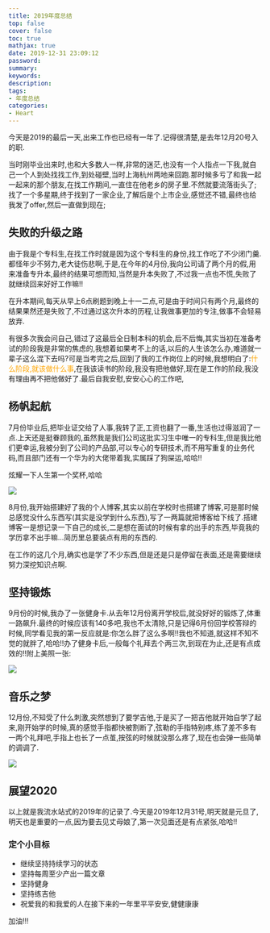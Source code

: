 ```yaml
---
title: 2019年度总结
top: false
cover: false
toc: true
mathjax: true
date: 2019-12-31 23:09:12
password:
summary:
keywords:
description:
tags:
- 年度总结
categories:
- Heart
---
```




今天是2019的最后一天,出来工作也已经有一年了.记得很清楚,是去年12月20号入的职.

当时刚毕业出来时,也和大多数人一样,非常的迷茫,也没有一个人指点一下我,就自己一个人到处找找工作,到处碰壁,当时上海杭州两地来回跑.那时候多亏了和我一起一起来的那个朋友,在找工作期间,一直住在他老乡的房子里.不然就要流落街头了;找了一个多星期,终于找到了一家企业,了解后是个上市企业,感觉还不错,最终也给我发了offer,然后一直做到现在;

## 失败的升级之路

由于我是个专科生,在找工作时就是因为这个专科生的身份,找工作吃了不少闭门羹.都怪年少不努力,老大徒伤悲啊,于是,在今年的4月份,我向公司请了两个月的假,用来准备专升本,最终的结果可想而知,当然是升本失败了,不过我一点也不慌,失败了就继续回来好好工作嘛!!

在升本期间,每天从早上6点刷题到晚上十一二点,可是由于时间只有两个月,最终的结果果然还是失败了,不过通过这次升本的历程,让我做事更加的专注,做事不会轻易放弃.

有很多次我会问自己,错过了这最后全日制本科的机会,后不后悔,其实当初在准备考试的阶段我是非常的焦虑的,我想着如果考不上的话,以后的人生该怎么办,难道就一辈子这么混下去吗?可是当考完之后,回到了我的工作岗位上的时候,我想明白了:<font color=orange>什么阶段,就该做什么事</font>,在我该读书的阶段,我没有把他做好,现在是工作的阶段,我没有理由再不把他做好了.最后自我安慰,安安心心的工作吧,

## 杨帆起航

7月份毕业后,把毕业证交给了人事,我转了正,工资也翻了一番,生活也过得滋润了一点.上天还是挺眷顾我的,虽然我是我们公司这批实习生中唯一的专科生,但是我比他们更幸运,我被分到了公司的产品部,可以专心的专研技术,而不用写重复的业务代码,而且部门还有一个华为的大佬带着我,实属踩了狗屎运,哈哈!!

炫耀一下人生第一个奖杯,哈哈

![](http://cdn.mjava.top/20191231235242.jpg)



8月份,我开始搭建好了我的个人博客,其实以前在学校时也搭建了博客,可是那时候总感觉没什么东西写(其实是没学到什么东西),写了一两篇就把博客给下线了.搭建博客一是想记录一下自己的成长,二是想在面试的时候有拿的出手的东西,毕竟我的学历拿不出手嘛...简历里总要装点有用的东西的.

在工作的这几个月,确实也是学了不少东西,但是还是只是停留在表面,还是需要继续努力深挖知识点啊.

## 坚持锻炼

9月份的时候,我办了一张健身卡.从去年12月份离开学校后,就没好好的锻炼了,体重一路飙升.最终的时候应该有140多吧,我也不太清除,只是记得6月份回学校答辩的时候,同学看见我的第一反应就是:你怎么胖了这么多啊!!我也不知道,就这样不知不觉的就胖了,哈哈!!办了健身卡后,一般每个礼拜去个两三次,到现在为止,还是有点成效的!!附上美照一张:

![](http://cdn.mjava.top/20191231235940.jpg)



## 音乐之梦

12月份,不知受了什么刺激,突然想到了要学吉他,于是买了一把吉他就开始自学了起来,刚开始学的时候,真的感觉手指都快被割断了,弦勒的手指特别疼,练了差不多有一两个礼拜吧,手指上也长了一点茧,按弦的时候就没那么疼了,现在也会弹一些简单的调调了.

![](http://cdn.mjava.top/20200101000316.jpg)

## 展望2020

以上就是我流水站式的2019年的记录了.今天是2019年12月31号,明天就是元旦了,明天也是重要的一点,因为要去见丈母娘了,第一次见面还是有点紧张,哈哈!!

### 定个小目标

- 继续坚持持续学习的状态
- 坚持每周至少产出一篇文章
- 坚持健身
- 坚持练吉他
- 祝爱我的和我爱的人在接下来的一年里平平安安,健健康康

加油!!!